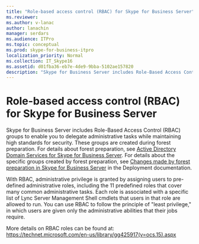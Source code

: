 ```yaml
---
title: "Role-based access control (RBAC) for Skype for Business Server"
ms.reviewer: 
ms.author: v-lanac
author: lanachin
manager: serdars
ms.audience: ITPro
ms.topic: conceptual
ms.prod: skype-for-business-itpro
localization_priority: Normal
ms.collection: IT_Skype16
ms.assetid: d01fba36-eb7e-4de9-9bba-5102ae157820
description: "Skype for Business Server includes Role-Based Access Control (RBAC) groups to enable you to delegate administrative tasks while maintaining high standards for security. These groups are created during forest preparation. For details about forest preparation, see Active Directory Domain Services for Skype for Business Server. For details about the specific groups created by forest preparation, see Changes made by forest preparation in Skype for Business Server in the Deployment documentation."
---
```


# Role-based access control (RBAC) for Skype for Business Server
 
Skype for Business Server includes Role-Based Access Control (RBAC) groups to enable you to delegate administrative tasks while maintaining high standards for security. These groups are created during forest preparation. For details about forest preparation, see [Active Directory Domain Services for Skype for Business Server](active-directory-domain-services.md). For details about the specific groups created by forest preparation, see [Changes made by forest preparation in Skype for Business Server](../../schema-reference/active-directory-schema-extensions-classes-and-attributes/changes-made-by-forest-preparation.md) in the Deployment documentation.
  
With RBAC, administrative privilege is granted by assigning users to pre-defined administrative roles, including the 11 predefined roles that cover many common administrative tasks. Each role is associated with a specific list of Lync Server Management Shell cmdlets that users in that role are allowed to run. You can use RBAC to follow the principle of "least privilege," in which users are given only the administrative abilities that their jobs require. 
  
More details on RBAC roles can be found at: https://technet.microsoft.com/en-us/library/gg425917(v=ocs.15).aspx
